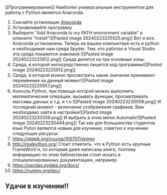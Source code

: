 [[Программирование]]
Наиболее универсальным инструментом для работы с Python является Anaconda.
1. Скачайте установщик [Anaconda](https://www.anaconda.com/download/#windows)
2. Устанавливайте программу
3. Выберите "Add Anaconda to my PATH environment variable" и кликните "Install"![[Pasted image 20240223225525.png]]
Вот и все. Anaconda установлена. Теперь на вашем компьютере есть и python и необходимая нам среда Spyder. Тем, кто работал в Visual Studio эта среда покажется знакомой.![[Pasted image 20240223225812.png]] Среда делится на три основные зоны:
1. Среда, в которой непосредственно пишется код программы![[Pasted image 20240223225912.png]]
2. Среда, в которой можно просмотреть какие значения принимают переменные на данный момент![[Pasted image 20240223225957.png]]
3. Консоль Python, при помощи которой можно выполнять математические операции, вызывать функции, просматривать массивы данных и т.д. и т.п.![[Pasted image 20240223230009.png]]
И последний момент - включение отображения графиков. Вам необходимо зайти в настройки![[Pasted image 20240223230359.png]]
И выбрать в этом меню Automatic![[Pasted image 20240223230444.png]]
Так как для большинства студентов язык Pyton является новым для изучения, советую к изучению следующие ресурсы:
1. https://stepik.org/course/100707/promo
2. http://realpython.org/
Стоит отметить, что в Python есть крупные FrameWork'и, по которым даже написаны книги, поэтому информацию по этим библиотекам стоит искать в специализированных документациях, например
1. https://pandas.pydata.org/docs/
2. https://numpy.org/doc/
## Удачи в изучении!!
